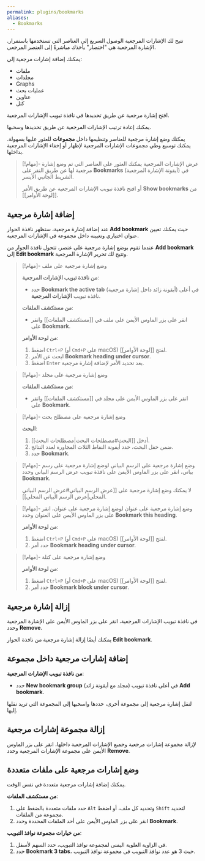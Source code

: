 ```yaml
---
permalink: plugins/bookmarks
aliases:
  - Bookmarks
---
```


تتيح لك الإشارات المرجعية الوصول السريع إلى العناصر التي تستخدمها باستمرار. الإشارة المرجعية هي "اختصار" يأخذك مباشرةً إلى العنصر المرجعي.

يمكنك إضافة إشارات مرجعية إلى:

- ملفات
- مجلدات
- Graphs
- عمليات بحث
- عناوين
- كتل

افتح إشارة مرجعية عن طريق تحديدها في نافذة تبويب الإشارات المرجعية.

يمكنك إعادة ترتيب الإشارات المرجعية عن طريق تحديدها وسحبها.

يمكنك وضع إشارة مرجعية للعناصر وتنظيمها داخل **مجموعات** للعثور عليها بسهولة. يمكنك توسيع وطي مجموعات الإشارات المرجعية لإظهار أو إخفاء الإشارات المرجعية بداخلها.

> [!مهام]- عرض الإشارات المرجعية
> يمكنك العثور على العناصر التي تم وضع إشارة مرجعية لها عن طريق النقر على **Bookmarks** (أيقونة الإشارة المرجعية) في الشريط الجانبي الأيسر.
>
> أو افتح نافذة تبويب الإشارات المرجعية عن طريق الأمر **Show bookmarks** من [[لوحة الأوامر]].

## إضافة إشارة مرجعية

عند إضافة إشارة مرجعية، ستظهر نافذة الحوار **Add bookmark** حيث يمكنك تعيين عنوان اختياري وتعيينه داخل مجموعة في الإشارات المرجعية.

عندما تقوم بوضع إشارة مرجعية على عنصر، تتحول نافذة الحوار من **Add bookmark** إلى **Edit bookmark** وتتيح لك تحرير الإشارة المرجعية.

> [!مهام]- وضع إشارة مرجعية على ملف
>
> **من نافذة تبويب الإشارات المرجعية**:
>
> - حدد **Bookmark the active tab** (أيقونة زائد داخل إشارة مرجعية) في أعلى نافذة تبويب **الإشارات المرجعية**.
>
> **من مستكشف الملفات**:
>
> - انقر على بزر الماوس الأيمن على ملف في [[مستكشف الملفات]] وانقر على **Bookmark**.
>
> **من لوحة الأوامر**:
>
> 1. اضغط `Ctrl+P` (أو `Cmd+P` على macOS) لفتح [[لوحة الأوامر]].
> 2. ابحث عن الأمر **Bookmark heading under cursor**.
> 3. اضغط `Enter` بعد تحديد الأمر لإضافة إشارة مرجعية.

> [!مهام]- وضع إشارة مرجعية على مجلد
>
> **من مستكشف الملفات**:
>
> - انقر على بزر الماوس الأيمن على مجلد في [[مستكشف الملفات]] وانقر على **Bookmark**.

> [!مهام]- وضع إشارة مرجعية على مصطلح بحث
>
> **البحث**:
>
> 1. أدخل [[البحث#مصطلحات البحث|مصطلحات البحث]].
> 2. ضمن حقل البحث، حدد أيقونة النقاط الثلاث المجاورة لعدد النتائج.
> 3. حدد **Bookmark**.

> [!مهام]- وضع إشارة مرجعية على الرسم البياني
> لوضع إشارة مرجعية على رسم بياني، انقر على بزر الماوس الأيمن على نافذة تبويب عرض الرسم البياني وحدد **Bookmark**.
>
> لا يمكنك وضع إشارة مرجعية على [[عرض الرسم البياني#عرض الرسم البياني المحلي|عرض الرسم البياني المحلى]].

> [!مهام]- وضع إشارة مرجعية على عنوان
> لوضع إشارة مرجعية على عنوان، انقر على بزر الماوس الأيمن على العنوان وحدد **Bookmark this heading**.
>
> **من لوحة الأوامر**:
>
> 1. اضغط `Ctrl+P` (أو `Cmd+P` على macOS) لفتح [[لوحة الأوامر]].
> 2. حدد أمر **Bookmark heading under cursor**.

> [!مهام]- وضع إشارة مرجعية على كتلة
>
> **من لوحة الأوامر**:
>
> 1. اضغط `Ctrl+P` (أو `Cmd+P` على macOS) لفتح [[لوحة الأوامر]].
> 2. حدد أمر **Bookmark block under cursor**.

## إزالة إشارة مرجعية

في نافذة تبويب الإشارات المرجعية، انقر على بزر الماوس الأيمن على الإشارة المرجعية وحدد **Remove**.

يمكنك أيضًا إزالة إشارة مرجعية من نافذة الحوار **Edit bookmark**.

## إضافة إشارات مرجعية داخل مجموعة

**من نافذة تبويب الإشارات المرجعية**:

- حدد **New bookmark group** (مجلد مع أيقونة زائد) في أعلى نافذة تبويب **Add bookmark**.

لنقل إشارة مرجعية إلى مجموعة أخرى، حددها واسحبها إلى المجموعة التي تريد نقلها إليها.

## إزالة مجموعة إشارات مرجعية

لإزالة مجموعة إشارات مرجعية وجميع الإشارات المرجعية داخلها، انقر على بزر الماوس الأيمن على مجموعة الإشارات المرجعية وحدد **Remove**.

## وضع إشارات مرجعية على ملفات متعددة

يمكنك إضافة إشارات مرجعية متعددة في نفس الوقت.

**من مستكشف الملفات**:

1. حدد ملفات متعددة بالضغط على `Alt` وتحديد كل ملف، أو اضغط `Shift` لتحديد مجموعة من الملفات.
2. انقر على بزر الماوس الأيمن على أحد الملفات المحددة وحدد **Bookmark**.

**من خيارات مجموعة نوافذ التبويب**:

1. في الزاوية العلوية اليمنى لمجموعة نوافذ التبويب، حدد السهم لأسفل.
2. حدد **Bookmark 3 tabs**، حيث 3 هو عدد نوافذ التبويب في مجموعة نوافذ التبويب.
